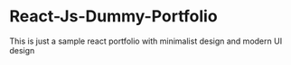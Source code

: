 # React-Js-Dummy-Portfolio
This is just a sample react portfolio with minimalist design and modern UI design
